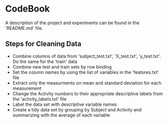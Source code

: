 # CodeBook

A description of the project and experiments can be found in the 'README.md' file.

## Steps for Cleaning Data

* Combine columns of data from 'subject_test.txt', 'X_test.txt', 'y_test.txt'. Do the same for the 'train' data
* Combine new test and train sets by row binding
* Set the column names by using the list of variables in the 'features.txt' file
* Extract only the measurments on mean and standard deviation for each measurement
* Change the Activity numbers to their appropriate descriptive labels from the 'activity_labels.txt' file
* Label the data set with descriptive variable names
* Create a tidy data set by grouping by Subject and Activity and summarizing with the average of each variable


